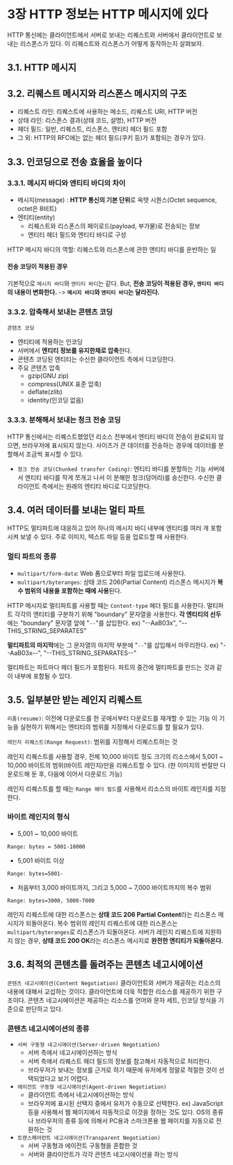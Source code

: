 # 3장 HTTP 정보는 HTTP 메시지에 있다
HTTP 통신에는 클라이언트에서 서버로 보내는 리퀘스트와
서버에서 클라이언트로 보내는 리스폰스가 있다.
이 리퀘스트와 리스폰스가 어떻게 동작하는지 살펴보자.

## 3.1. HTTP 메시지

## 3.2. 리퀘스트 메시지와 리스폰스 메시지의 구조
- 리퀘스트 라인: 리퀘스트에 사용하는 메소드, 리퀘스트 URI, HTTP 버전
- 상태 라인: 리스폰스 결과(상태 코드, 설명), HTTP 버전
- 헤더 필드: 일반, 리퀘스트, 리스폰스, 엔티티 헤더 필드 포함
- 그 외: HTTP의 RFC에는 없는 헤더 필드(쿠키 등)가 포함되는 경우가 있다. 

## 3.3. 인코딩으로 전송 효율을 높이다
### 3.3.1. 메시지 바디와 엔티티 바디의 차이
- 메시지(message)
: **HTTP 통신의 기본 단위**로 옥텟 시퀀스(Octet sequence, octet은 8비트)
- 엔티티(entity)
    - 리퀘스트와 리스폰스의 페이로드(payload, 부가물)로 전송되는 정보
    - 엔티티 헤더 필드와 엔티티 바디로 구성 
    
HTTP 메시지 바디의 역할: 리퀘스트와 리스폰스에 관한 엔티티 바디를 운반하는 일

#### 전송 코딩이 적용된 경우
기본적으로 `메시지 바디`와 `엔티티 바디`는 같다.
But, **전송 코딩이 적용된 경우, `엔티티 바디`의 내용이 변화한다.**
-> **`메시지 바디`와 `엔티티 바디`는 달라진다.**

### 3.3.2. 압축해서 보내는 콘텐츠 코딩
`콘텐츠 코딩`
- 엔티티에 적용하는 인코딩
- 서버에서 **엔티티 정보를 유지한채로 압축**한다.
- 콘텐츠 코딩된 엔티티는 수신한 클라이언트 측에서 디코딩한다.
- 주요 콘텐츠 압축
    - gzip(GNU zip)
    - compress(UNIX 표준 압축)
    - deflate(zlib)
    - identity(인코딩 없음)
    
### 3.3.3. 분해해서 보내는 청크 전송 코딩
HTTP 통신에서는 리퀘스트했었던 리소스 전부에서 엔티티 바디의 전송이 완료되지 않으면,
브라우저에 표시되지 않는다.
사이즈가 큰 데이터를 전송하는 경우에 데이터를 분할해서 조금씩 표시할 수 있다.
- `청크 전송 코딩(Chunked transfer Coding)`: 엔티티 바디를 분할하는 기능
    서버에서 엔티티 바디를 작게 쪼개고 나서 이 분해한 청크(덩어리)를 송신한다.
    수신한 클라이언트 측에서는 원래의 엔티티 바디로 디코딩한다.

## 3.4. 여러 데이터를 보내는 멀티 파트
HTTP도 멀티파트에 대응하고 있어 하나의 메시지 바디 내부에 엔티티를 여러 개 포함시켜 보낼 수 있다.
주로 이미지, 텍스트 파일 등을 업로드할 때 사용한다.
### 멀티 파트의 종류
- `multipart/form-data`: Web 폼으로부터 파일 업로드에 사용한다.
- `multipart/byteranges`: 상태 코드 206(Partial Content) 리스폰스 메시지가 **복수 범위의 내용을 포함하는 때에 사용**된다.


HTTP 메시지로 멀티파트를 사용할 때는 `Content-type` 헤더 필드를 사용한다.
멀티파트 각각의 엔티티를 구분하기 위해 "boundary" 문자열을 사용한다.
**각 엔티티의 선두**에는 "boundary" 문자열 앞에 "`--`"를 삽입한다. 
    ex) "--AaB03x", "--THIS_STRING_SEPARATES"
    
**멀티파트의 마지막**에는 그 문자열의 마지막 부분에 "`--`"를 삽입해서 마무리한다.
    ex) "--AaB03x--", "--THIS_STRING_SEPARATES--"

멀티파트는 파트마다 헤더 필드가 포함된다.
파트의 중간에 멀티파트를 만드는 것과 같이 내부에 포함될 수 있다. 

## 3.5. 일부분만 받는 레인지 리퀘스트
`리줌(resume)`: 이전에 다운로드를 한 곳에서부터 다운로드를 재개할 수 있는 기능
이 기능을 실현하기 위해서는 엔티티의 범위를 지정해서 다운로드를 할 필요가 있다.

`레인지 리퀘스트(Range Request)`: 범위를 지정해서 리퀘스트하는 것 

레인지 리퀘스트를 사용할 경우, 전체 10,000 바이트 정도 크기의 리소스에서 
5,001 ~ 10,000 바이트의 범위(바이트 레인지)만을 리퀘스트할 수 있다. (한 이미지의 반절만 다운로드해 둔 후, 다음에 이어서 다운로드 가능)

레인지 리퀘스트를 할 때는 `Range 헤더 필드`를 사용해서 리소스의 바이트 레인지를 지정한다.
### 바이트 레인지의 형식
- 5,001 ~ 10,000 바이트
```http request
Range: bytes = 5001-10000
```
- 5,001 바이트 이상
```http request
Range: bytes=5001-
```
- 처음부터 3,000 바이트까지, 그리고 5,000 ~ 7,000 바이트까지의 복수 범위
```http request
Range: bytes=3000, 5000-7000
```
레인지 리퀘스트에 대한 리스폰스는 **상태 코드 206 Partial Content**라는 리스폰스 메시지가 되돌아온다.
복수 범위의 레인지 리퀘스트에 대한 리스폰스는 `multipart/byteranges`로 리스폰스가 되돌아온다.
서버가 레인지 리퀘스트에 지원하지 않는 경우, **상태 코드 200 OK**라는 리스폰스 메시지로 **완전한 엔티티가 되돌아온다.**

## 3.6. 최적의 콘텐츠를 돌려주는 콘텐츠 네고시에이션
`콘텐츠 네고시에이션(Content Negotiation)`
클라이언트와 서버가 제공하는 리소스의 내용에 대해서 교섭하는 것이다.
클라이언트에 더욱 적합한 리소스를 제공하기 위한 구조이다.
콘텐츠 네고시에이션은 제공하는 리소스를 언어와 문자 세트, 인코딩 방식을 기준으로 판단하고 있다.

### 콘텐츠 네고시에이션의 종류
- `서버 구동형 네고시에이션(Server-driven Negotiation)`
    - 서버 측에서 네고시에이션하는 방식
    - 서버 측에서 리퀘스트 헤더 필드의 정보를 참고해서 자동적으로 처리한다. 
    - 브라우저가 보내는 정보를 근거로 하기 때문에 유저에게 정말로 적절한 것이 선택되었다고 보기 어렵다. 
- `에이전트 구동형 네고시에이션(Agent-driven Negotiation)`
    - 클라이언트 측에서 네고시에이션하는 방식
    - 브라우저에 표시된 선택지 중에서 유저가 수동으로 선택한다.
    ex) JavaScript 등을 사용해서 웹 페이지에서 자동적으로 이것을 정하는 것도 있다. 
    OS의 종류나 브라우저의 종류 등에 의해서 PC용과 스마크폰용 웹 페이지를 자동으로 전환하는 것
- `트랜스페어런트 네고시에이션(Transparent Negotiation)`
    - 서버 구동형과 에이전트 구동형을 혼합한 것
    - 서버와 클라이언트가 각각 콘텐츠 네고시에이션을 하는 방식

